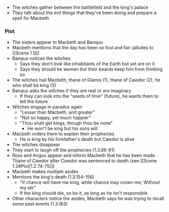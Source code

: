 * The witches gather between the battlefield and the king's palace
* They talk about the evil things that they've been doing and prepare a spell for Macbeth
### Plot
- The sisters appear to Macbeth and Banquo
- Macbeth mentions that the day has been so foul and fair (alludes to [[Scene 1.1]])
- Banquo notices the witches
	- Says they don't look like inhabitants of the Earth but yet are on it
	- Says they should be women but their beards keep him from thinking so
- The witches hail Macbeth, thane of Glamis (1), thane of Cawdor (2), he who shall be king (3)
- Banquo asks the witches if they are real or are imaginary
	- If they can look into the "seeds of time" (future), he wants them to tell the future
- Witches engage in paradox again
	- "Lesser than Macbeth, and greater"
	- "Not so happy, yet much happier"
	- "Thou shalt get kings, though thou be none"
		- He won't be king but his sons will
- Macbeth orders them to explain their prophecies
	- He is king by his forefather's death but Cawdor is alive
- The witches disappear
- They start to laugh off the prophecies (1.3.86-91)
- Ross and Angus appear and inform Macbeth that he has been made Thane of Cawdor after Cawdor was sentenced to death (see [[Scene 1.2#Plot|1.2.74-75]])
- Macbeth makes multiple asides
- Mentions the king's death (1.3.154-156)
	- "If chance will have me king, while chance may crown me; Without my stir"
	- If the king should die, so be it, as long as he isn't responsible
- Other characters notice the asides, Macbeth says he was trying to recall some past events (1.3.163)